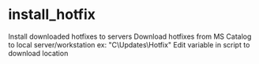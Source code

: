 # install_hotfix
Install downloaded hotfixes to servers
Download hotfixes from MS Catalog to local server/workstation ex: "C\Updates\Hotfix"
Edit variable in script to download location
